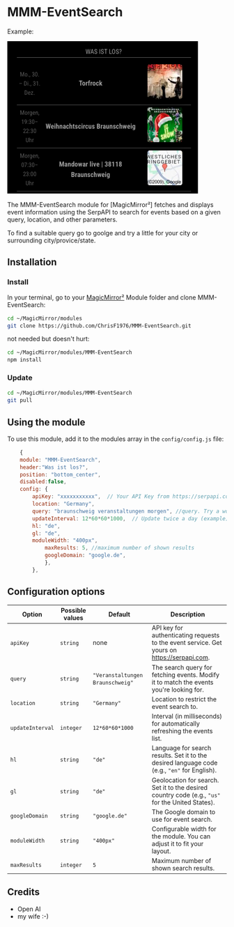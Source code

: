 # MMM-EventSearch

Example:

![Example of MMM-EventSearch](./MMM-EventSearch.png)

The MMM-EventSearch module for [MagicMirror²] fetches and displays event information using the SerpAPI to search for events based on a given query, location, and other parameters.

To find a suitable query go to goolge and try a little for your city or surrounding city/provice/state.


## Installation

### Install

In your terminal, go to your [MagicMirror²][mm] Module folder and clone MMM-EventSearch:

```bash
cd ~/MagicMirror/modules
git clone https://github.com/ChrisF1976/MMM-EventSearch.git
```

not needed but doesn't hurt: 
```bash
cd ~/MagicMirror/modules/MMM-EventSearch
npm install
```

### Update

```bash
cd ~/MagicMirror/modules/MMM-EventSearch
git pull
```

## Using the module

To use this module, add it to the modules array in the `config/config.js` file:

```js
	{
	module: "MMM-EventSearch",
	header:"Was ist los?",
  	position: "bottom_center",
	disabled:false,
 	config: {
		apiKey: "xxxxxxxxxxx",  // Your API Key from https://serpapi.com
		location: "Germany",
		query: "braunschweig veranstaltungen morgen", //query. Try a working query for you on google
		updateInterval: 12*60*60*1000,  // Update twice a day (example)
		hl: "de",
		gl: "de",
		moduleWidth: "400px",
    		maxResults: 5, //maximum number of shown results
    		googleDomain: "google.de",
        	},
        },
```

## Configuration options

Option|Possible values|Default|Description
------|---------------|-------|-----------
`apiKey`|`string`|none|API key for authenticating requests to the event service. Get yours on https://serpapi.com.
`query`|`string`|`"Veranstaltungen Braunschweig"`|The search query for fetching events. Modify it to match the events you're looking for.
`location`|`string`|`"Germany"`|Location to restrict the event search to.
`updateInterval`|`integer`|`12*60*60*1000`|Interval (in milliseconds) for automatically refreshing the events list.
`hl`|`string`|`"de"`|Language for search results. Set it to the desired language code (e.g., `"en"` for English).
`gl`|`string`|`"de"`|Geolocation for search. Set it to the desired country code (e.g., `"us"` for the United States).
`googleDomain`|`string`|`"google.de"`|The Google domain to use for event search.
`moduleWidth`|`string`|`"400px"`|Configurable width for the module. You can adjust it to fit your layout.
`maxResults`|`integer`|`5`|Maximum number of shown search results.


## Credits
- Open AI
- my wife :-)

[mm]: https://github.com/MagicMirrorOrg/MagicMirror
